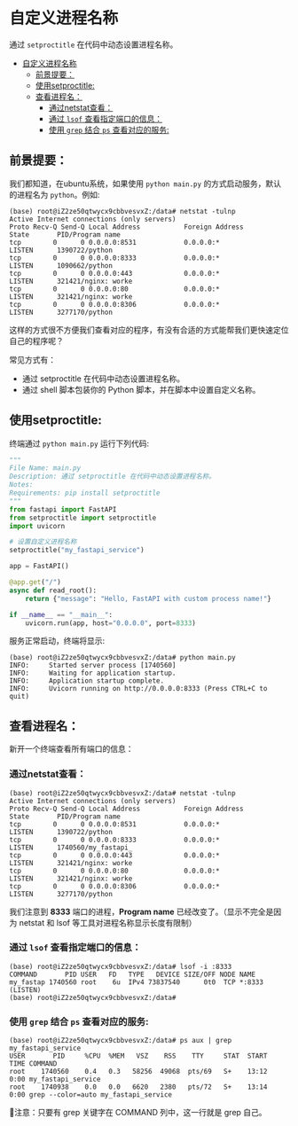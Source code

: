 # 自定义进程名称

通过 `setproctitle` 在代码中动态设置进程名称。
- [自定义进程名称](#自定义进程名称)
  - [前景提要：](#前景提要)
  - [使用setproctitle:](#使用setproctitle)
  - [查看进程名：](#查看进程名)
    - [通过netstat查看：](#通过netstat查看)
    - [通过 `lsof` 查看指定端口的信息：](#通过-lsof-查看指定端口的信息)
    - [使用 `grep` 结合 `ps` 查看对应的服务:](#使用-grep-结合-ps-查看对应的服务)


## 前景提要：

我们都知道，在ubuntu系统，如果使用 `python main.py` 的方式启动服务，默认的进程名为 `python`。例如:

```log
(base) root@iZ2ze50qtwycx9cbbvesvxZ:/data# netstat -tulnp
Active Internet connections (only servers)
Proto Recv-Q Send-Q Local Address           Foreign Address         State       PID/Program name    
tcp        0      0 0.0.0.0:8531            0.0.0.0:*               LISTEN      1390722/python      
tcp        0      0 0.0.0.0:8333            0.0.0.0:*               LISTEN      1090662/python      
tcp        0      0 0.0.0.0:443             0.0.0.0:*               LISTEN      321421/nginx: worke 
tcp        0      0 0.0.0.0:80              0.0.0.0:*               LISTEN      321421/nginx: worke 
tcp        0      0 0.0.0.0:8306            0.0.0.0:*               LISTEN      3277170/python       
```

这样的方式很不方便我们查看对应的程序，有没有合适的方式能帮我们更快速定位自己的程序呢？

常见方式有：

- 通过 setproctitle 在代码中动态设置进程名称。
- 通过 shell 脚本包装你的 Python 脚本，并在脚本中设置自定义名称。


## 使用setproctitle:

终端通过 `python main.py` 运行下列代码:

```python
"""
File Name: main.py
Description: 通过 setproctitle 在代码中动态设置进程名称。
Notes: 
Requirements: pip install setproctitle
"""
from fastapi import FastAPI
from setproctitle import setproctitle
import uvicorn

# 设置自定义进程名称
setproctitle("my_fastapi_service")

app = FastAPI()

@app.get("/")
async def read_root():
    return {"message": "Hello, FastAPI with custom process name!"}

if __name__ == "__main__":
    uvicorn.run(app, host="0.0.0.0", port=8333)
```

服务正常启动，终端将显示:

```log
(base) root@iZ2ze50qtwycx9cbbvesvxZ:/data# python main.py 
INFO:     Started server process [1740560]
INFO:     Waiting for application startup.
INFO:     Application startup complete.
INFO:     Uvicorn running on http://0.0.0.0:8333 (Press CTRL+C to quit)
```

## 查看进程名：

新开一个终端查看所有端口的信息：

### 通过netstat查看：

```log
(base) root@iZ2ze50qtwycx9cbbvesvxZ:/data# netstat -tulnp
Active Internet connections (only servers)
Proto Recv-Q Send-Q Local Address           Foreign Address         State       PID/Program name    
tcp        0      0 0.0.0.0:8531            0.0.0.0:*               LISTEN      1390722/python      
tcp        0      0 0.0.0.0:8333            0.0.0.0:*               LISTEN      1740560/my_fastapi_   
tcp        0      0 0.0.0.0:443             0.0.0.0:*               LISTEN      321421/nginx: worke 
tcp        0      0 0.0.0.0:80              0.0.0.0:*               LISTEN      321421/nginx: worke 
tcp        0      0 0.0.0.0:8306            0.0.0.0:*               LISTEN      3277170/python    
```

我们注意到 **8333** 端口的进程，**Program name** 已经改变了。（显示不完全是因为 netstat 和 lsof 等工具对进程名称显示长度有限制）

### 通过 `lsof` 查看指定端口的信息：

```log
(base) root@iZ2ze50qtwycx9cbbvesvxZ:/data# lsof -i :8333
COMMAND       PID USER   FD   TYPE   DEVICE SIZE/OFF NODE NAME
my_fastap 1740560 root    6u  IPv4 73837540      0t0  TCP *:8333 (LISTEN)
(base) root@iZ2ze50qtwycx9cbbvesvxZ:/data# 
```

### 使用 `grep` 结合 `ps` 查看对应的服务:

```log
(base) root@iZ2ze50qtwycx9cbbvesvxZ:/data# ps aux | grep my_fastapi_service
USER       PID     %CPU  %MEM   VSZ    RSS    TTY     STAT  START    TIME COMMAND
root    1740560    0.4   0.3   58256  49068  pts/69   S+    13:12    0:00 my_fastapi_service
root    1740938    0.0   0.0   6620   2380   pts/72   S+    13:14    0:00 grep --color=auto my_fastapi_service
```

🚨注意：只要有 grep 关键字在 COMMAND 列中，这一行就是 grep 自己。